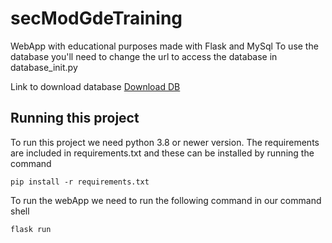 # secModGdeTraining
WebApp with educational purposes made with Flask and MySql
To use the database you'll need to change the url to access the database in 
database_init.py

Link to download database
[Download DB](https://drive.google.com/drive/folders/1c8IBLylPY8eXTTymkoEWDcX-O21oksbs?usp=sharing)

## Running this project
To run this project we need python 3.8 or newer version.
The requirements are included in requirements.txt and these can be installed by running the command
```
pip install -r requirements.txt
```
To run the webApp we need to run the following command in our command shell
```
flask run
```
